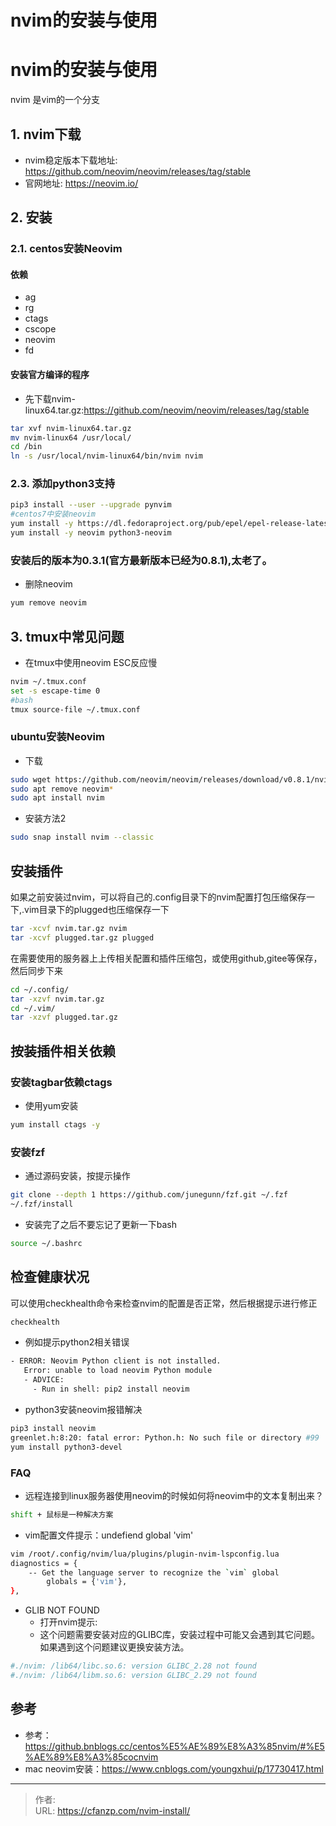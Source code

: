 # nvim的安装与使用


<!--more-->
# nvim的安装与使用
nvim 是vim的一个分支

## 1. nvim下载
- nvim稳定版本下载地址: https://github.com/neovim/neovim/releases/tag/stable
- 官网地址: https://neovim.io/

## 2. 安装
### 2.1. centos安装Neovim
#### 依赖
- ag
- rg
- ctags
- cscope
- neovim
- fd

#### 安装官方编译的程序
- 先下载nvim-linux64.tar.gz:https://github.com/neovim/neovim/releases/tag/stable
```bash
tar xvf nvim-linux64.tar.gz
mv nvim-linux64 /usr/local/
cd /bin
ln -s /usr/local/nvim-linux64/bin/nvim nvim
```

### 2.3. 添加python3支持
```bash
pip3 install --user --upgrade pynvim
#centos7中安装neovim
yum install -y https://dl.fedoraproject.org/pub/epel/epel-release-latest-7.noarch.rpm
yum install -y neovim python3-neovim
```

### 安装后的版本为0.3.1(官方最新版本已经为0.8.1),太老了。
- 删除neovim
```bash
yum remove neovim
```

## 3. tmux中常见问题
- 在tmux中使用neovim ESC反应慢
```bash
nvim ~/.tmux.conf
set -s escape-time 0
#bash
tmux source-file ~/.tmux.conf
```

### ubuntu安装Neovim
- 下载
```bash
sudo wget https://github.com/neovim/neovim/releases/download/v0.8.1/nvim-linux64.deb
sudo apt remove neovim*
sudo apt install nvim
```

- 安装方法2
```bash
sudo snap install nvim --classic
```

## 安装插件
如果之前安装过nvim，可以将自己的.config目录下的nvim配置打包压缩保存一下,.vim目录下的plugged也压缩保存一下
```bash
tar -xcvf nvim.tar.gz nvim
tar -xcvf plugged.tar.gz plugged
```

在需要使用的服务器上上传相关配置和插件压缩包，或使用github,gitee等保存，然后同步下来

```bash
cd ~/.config/
tar -xzvf nvim.tar.gz
cd ~/.vim/
tar -xzvf plugged.tar.gz
```

## 按装插件相关依赖
### 安装tagbar依赖ctags
- 使用yum安装
```bash
yum install ctags -y
```

### 安装fzf
- 通过源码安装，按提示操作
```bash
git clone --depth 1 https://github.com/junegunn/fzf.git ~/.fzf
~/.fzf/install
```

- 安装完了之后不要忘记了更新一下bash
```bash
source ~/.bashrc
```

## 检查健康状况
可以使用checkhealth命令来检查nvim的配置是否正常，然后根据提示进行修正
```bash
checkhealth
```

- 例如提示python2相关错误
```bash
- ERROR: Neovim Python client is not installed.
   Error: unable to load neovim Python module
   - ADVICE:
     - Run in shell: pip2 install neovim
```

- python3安装neovim报错解决
```bash
pip3 install neovim
greenlet.h:8:20: fatal error: Python.h: No such file or directory #99
yum install python3-devel
```

### FAQ
- 远程连接到linux服务器使用neovim的时候如何将neovim中的文本复制出来？
```bash
shift + 鼠标是一种解决方案
```

- vim配置文件提示：undefiend global 'vim'
```bash
vim /root/.config/nvim/lua/plugins/plugin-nvim-lspconfig.lua
diagnostics = {
    -- Get the language server to recognize the `vim` global
        globals = {'vim'},
},
```

- GLIB NOT FOUND
  - 打开nvim提示:
  - 这个问题需要安装对应的GLIBC库，安装过程中可能又会遇到其它问题。如果遇到这个问题建议更换安装方法。
```bash
#./nvim: /lib64/libc.so.6: version GLIBC_2.28 not found
#./nvim: /lib64/libm.so.6: version GLIBC_2.29 not found
```

## 参考
- 参考：https://github.bnblogs.cc/centos%E5%AE%89%E8%A3%85nvim/#%E5%AE%89%E8%A3%85cocnvim
- mac neovim安装：https://www.cnblogs.com/youngxhui/p/17730417.html


---

> 作者:   
> URL: https://cfanzp.com/nvim-install/  

